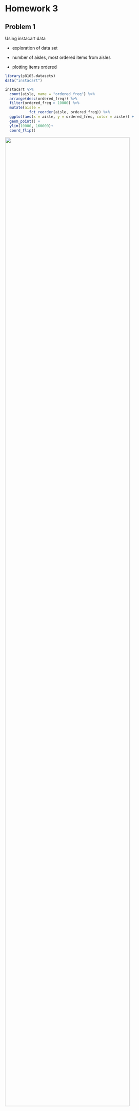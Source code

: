 Homework 3
================

## Problem 1

Using instacart data

-   exploration of data set

-   number of aisles, most ordered items from aisles

-   plotting items ordered

``` r
library(p8105.datasets)
data("instacart") 
```

``` r
instacart %>% 
  count(aisle, name = "ordered_freq") %>% 
  arrange(desc(ordered_freq)) %>% 
  filter(ordered_freq > 10000) %>% 
  mutate(aisle =
           fct_reorder(aisle, ordered_freq)) %>% 
  ggplot(aes(x = aisle, y = ordered_freq, color = aisle)) +
  geom_point() +
  ylim(10000, 160000)+
  coord_flip()
```

<img src="p8105_hw3_th2891_files/figure-gfm/unnamed-chunk-2-1.png" width="90%" />

There are 1384617 observations in `instacart` and the variables are
order\_id, product\_id, add\_to\_cart\_order, reordered, user\_id,
eval\_set, order\_number, order\_dow, order\_hour\_of\_day,
days\_since\_prior\_order, product\_name, aisle\_id, department\_id,
aisle, department. All variables are class `integer` except for
`eval_set`, `product_name`, `aisle`, and `department` are class
`integer`. The variables named previously are class `character`. There
are 134 aisles represented in `instacart`. Fresh fruits and vegetables
are the most ordered items followed by pacakged vegetables and fruits.

``` r
instacart %>% 
  group_by(aisle, product_name) %>% 
   filter(aisle == "packaged vegetables fruits" | aisle == "dog food care" | aisle == "baking ingredients") %>%
  summarize(n_obs = n()) %>% 
   pivot_wider(
     names_from = product_name, 
     values_from = n_obs
   )
```

    ## `summarise()` has grouped output by 'aisle'. You can override using the `.groups` argument.

    ## # A tibble: 3 × 1,445
    ## # Groups:   aisle [3]
    ##   aisle   `1 to 1 Gluten F… `1-to-1 Baking Fl… `10\\" Graham R… `100% Cacao Nat…
    ##   <chr>               <int>              <int>            <int>            <int>
    ## 1 baking…                11                  7                5                2
    ## 2 dog fo…                NA                 NA               NA               NA
    ## 3 packag…                NA                 NA               NA               NA
    ## # … with 1,440 more variables:
    ## #   100% Cacao Unsweetened Chocolate Baking Bar <int>,
    ## #   100% Natural Stevia Sweetener <int>,
    ## #   100% Natural Sweetener Zero Calorie Packets <int>,
    ## #   100% Natural Zero Calorie Sweetener <int>,
    ## #   100% Organic Einkorn  All-Purpose Flour <int>,
    ## #   100% Organic Premium Whole Wheat Flour <int>, …

Make table showing the mean hour of the day when Pink Lady Apples and
Coffee Ice cream are ordered on each day of the week (2 x 7 table)

``` r
instacart %>% 
  select(product_name, order_hour_of_day, order_dow) %>% 
  filter(product_name == "Coffee Ice Cream" | product_name == "Pink Lady Apples") %>% 
  group_by(product_name, order_dow) %>% 
  summarize(
    mean_hour = mean(order_hour_of_day)
  ) %>% 
  mutate(order_dow = 
    recode(order_dow, 
           "0" = "Monday",
           "1" = "Tuesday",
           "2" = "Wednesday",
           "3" = "Thursday",
           "4" = "Friday",
           "5" = "Saturday",
           "6" = "Sunday")) %>% 
   pivot_wider(
    names_from = order_dow, 
    values_from = mean_hour)
```

    ## `summarise()` has grouped output by 'product_name'. You can override using the `.groups` argument.

    ## # A tibble: 2 × 8
    ## # Groups:   product_name [2]
    ##   product_name     Monday Tuesday Wednesday Thursday Friday Saturday Sunday
    ##   <chr>             <dbl>   <dbl>     <dbl>    <dbl>  <dbl>    <dbl>  <dbl>
    ## 1 Coffee Ice Cream   13.8    14.3      15.4     15.3   15.2     12.3   13.8
    ## 2 Pink Lady Apples   13.4    11.4      11.7     14.2   11.6     12.8   11.9

## Need to do:

-   give illustrative example of observations

-   Make a table showing the three most popular items in each of the
    aisles “baking ingredients”, “dog food care”, and “packaged
    vegetables fruits”. Include the number of times each item is ordered
    in your table.

## Problem 2

Loading brfss data

``` r
library(p8105.datasets)
data("brfss_smart2010") 
```

Data cleaning

-   Overall health, creating ordered responses “poor” to “excellent”

# Need to do

-   how many states observed at 7 or more locations in 2002 and 2010?

``` r
brfss_smart2010 %>% 
  janitor::clean_names() %>% 
  filter(topic == "Overall Health",
         response == "Excellent" | response == "Very good" | response == "Good" | response == "Fair" | response == "Poor") %>% 
  mutate(response = forcats::fct_relevel(response, c("Poor", "Fair", "Good", "Very good", "Excellent"))
  ) %>%
  filter(year == 2002) %>% 
 separate(locationdesc, into = c("state", "county"), convert = TRUE) %>% 
  group_by(state, county) 
```

    ## Warning: Expected 2 pieces. Additional pieces discarded in 785 rows [1, 2, 3, 4,
    ## 5, 6, 7, 8, 9, 10, 11, 12, 13, 14, 15, 16, 17, 18, 19, 20, ...].

    ## # A tibble: 785 × 24
    ## # Groups:   state, county [155]
    ##     year locationabbr state county    class  topic question response sample_size
    ##    <int> <chr>        <chr> <chr>     <chr>  <chr> <chr>    <fct>          <int>
    ##  1  2002 AL           AL    Jefferson Healt… Over… How is … Excelle…          92
    ##  2  2002 AL           AL    Jefferson Healt… Over… How is … Very go…         142
    ##  3  2002 AL           AL    Jefferson Healt… Over… How is … Good             167
    ##  4  2002 AL           AL    Jefferson Healt… Over… How is … Fair              60
    ##  5  2002 AL           AL    Jefferson Healt… Over… How is … Poor              31
    ##  6  2002 AK           AK    Anchorage Healt… Over… How is … Excelle…         116
    ##  7  2002 AK           AK    Anchorage Healt… Over… How is … Very go…         137
    ##  8  2002 AK           AK    Anchorage Healt… Over… How is … Good             104
    ##  9  2002 AK           AK    Anchorage Healt… Over… How is … Fair              37
    ## 10  2002 AK           AK    Anchorage Healt… Over… How is … Poor              22
    ## # … with 775 more rows, and 15 more variables: data_value <dbl>,
    ## #   confidence_limit_low <dbl>, confidence_limit_high <dbl>,
    ## #   display_order <int>, data_value_unit <chr>, data_value_type <chr>,
    ## #   data_value_footnote_symbol <chr>, data_value_footnote <chr>,
    ## #   data_source <chr>, class_id <chr>, topic_id <chr>, location_id <chr>,
    ## #   question_id <chr>, respid <chr>, geo_location <chr>

## Problem 3

Loading accel data

``` r
accel = 
  read_csv("./data/accel_data.csv") %>% 
  janitor::clean_names() %>% 
  rename_with( ~ str_replace(., "activity_", paste0("minute_", seq_along(along.with = NULL)))) %>% 
  mutate(weekend_vs_weekday =
    recode(day, "Saturday" = "Weekend", "Sunday" = "Weekend", "Monday" = "Weekday", "Tuesday" = "Weekday", "Wednesday" = "Weekday", "Thursday" = "Weekday", "Friday" = "Weekday")) %>% 
  select(week, day_id, weekend_vs_weekday, everything()) 
```

    ## Rows: 35 Columns: 1443

    ## ── Column specification ────────────────────────────────────────────────────────
    ## Delimiter: ","
    ## chr    (1): day
    ## dbl (1442): week, day_id, activity.1, activity.2, activity.3, activity.4, ac...

    ## 
    ## ℹ Use `spec()` to retrieve the full column specification for this data.
    ## ℹ Specify the column types or set `show_col_types = FALSE` to quiet this message.

There are 35 observations in `accel`and the variables are week, day\_id,
weekend\_vs\_weekday, and minute\_1 to minute\_1440. All variables are
`numeric` except for `weekend_vs_weekday` and `day` which are class
`character`.

Aggregate over data for total activity for entire day

-   making table for aggregated activity `minute_1:minute_1440`

``` r
accel %>% 
  rowwise() %>% 
  mutate(total_activity = sum(c_across(minute_1:minute_1440), na.rm = TRUE)) %>%
  select(day_id, day, total_activity) %>% 
  group_by(day_id, day)
```

    ## # A tibble: 35 × 3
    ## # Groups:   day_id, day [35]
    ##    day_id day       total_activity
    ##     <dbl> <chr>              <dbl>
    ##  1      1 Friday           480543.
    ##  2      2 Monday            78828.
    ##  3      3 Saturday         376254 
    ##  4      4 Sunday           631105 
    ##  5      5 Thursday         355924.
    ##  6      6 Tuesday          307094.
    ##  7      7 Wednesday        340115.
    ##  8      8 Friday           568839 
    ##  9      9 Monday           295431 
    ## 10     10 Saturday         607175 
    ## # … with 25 more rows

-   looking for trends in `total_activity`

``` r
accel %>% 
  rowwise() %>% 
  mutate(total_activity = sum(c_across(minute_1:minute_1440), na.rm = TRUE)) %>% 
  mutate(as.integer(total_activity)) %>% 
  select(day_id, day, total_activity) %>% 
  group_by(day) %>% 
  summarize(mean(total_activity))
```

    ## # A tibble: 7 × 2
    ##   day       `mean(total_activity)`
    ##   <chr>                      <dbl>
    ## 1 Friday                   458342.
    ## 2 Monday                   371740.
    ## 3 Saturday                 273847.
    ## 4 Sunday                   383843.
    ## 5 Thursday                 418230.
    ## 6 Tuesday                  359848.
    ## 7 Wednesday                425954.

From the `accel` data, looking at `total_activity`, on average, `Friday`
has the most activity, followed by `Wednesday` and `Thursday`. On
average, `Saturday` has the lowest activity score.
